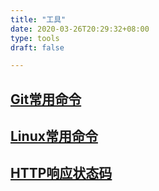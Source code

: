 ```yaml
---
title: "工具"
date: 2020-03-26T20:29:32+08:00
type: tools
draft: false

---
```


## [Git常用命令](/2020/3/26/git-command.html)

## [Linux常用命令](/2020/3/26/linux-command.html)

## [HTTP响应状态码](/2020/4/1/http-response-status-codes.html)
